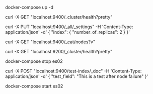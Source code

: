 docker-compose up -d

curl -X GET "localhost:9400/_cluster/health?pretty"

curl -X PUT "localhost:9400/_all/_settings" -H 'Content-Type: application/json' -d'
{
  "index": {
    "number_of_replicas": 2
  }
}'

curl -X GET "localhost:9400/_cat/nodes?v"

curl -X GET "localhost:9200/_cluster/health?pretty"

docker-compose stop es02

curl -X POST "localhost:9400/test-index/_doc" -H 'Content-Type: application/json' -d'
{
  "test_field": "This is a test after node failure"
}'

docker-compose start es02